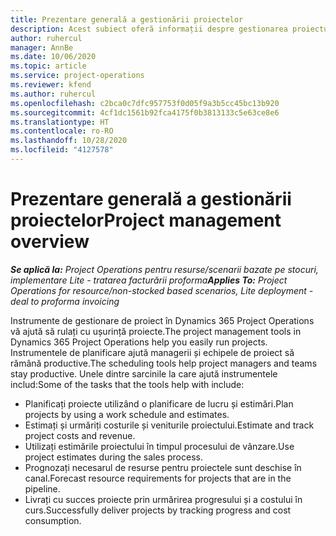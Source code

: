 ```yaml
---
title: Prezentare generală a gestionării proiectelor
description: Acest subiect oferă informații despre gestionarea proiectului în Dynamics 365 Project Operations.
author: ruhercul
manager: AnnBe
ms.date: 10/06/2020
ms.topic: article
ms.service: project-operations
ms.reviewer: kfend
ms.author: ruhercul
ms.openlocfilehash: c2bca0c7dfc957753f0d05f9a3b5cc45bc13b920
ms.sourcegitcommit: 4cf1dc1561b92fca4175f0b3813133c5e63ce8e6
ms.translationtype: HT
ms.contentlocale: ro-RO
ms.lasthandoff: 10/28/2020
ms.locfileid: "4127578"
---
```

# <a name="project-management-overview"></a><span data-ttu-id="13efa-103">Prezentare generală a gestionării proiectelor</span><span class="sxs-lookup"><span data-stu-id="13efa-103">Project management overview</span></span>

<span data-ttu-id="13efa-104">_**Se aplică la:** Project Operations pentru resurse/scenarii bazate pe stocuri, implementare Lite - tratarea facturării proforma_</span><span class="sxs-lookup"><span data-stu-id="13efa-104">_**Applies To:** Project Operations for resource/non-stocked based scenarios, Lite deployment - deal to proforma invoicing_</span></span>

<span data-ttu-id="13efa-105">Instrumente de gestionare de proiect în Dynamics 365 Project Operations vă ajută să rulați cu ușurință proiecte.</span><span class="sxs-lookup"><span data-stu-id="13efa-105">The project management tools in Dynamics 365 Project Operations help you easily run projects.</span></span> <span data-ttu-id="13efa-106">Instrumentele de planificare ajută managerii și echipele de proiect să rămână productive.</span><span class="sxs-lookup"><span data-stu-id="13efa-106">The scheduling tools help project managers and teams stay productive.</span></span> <span data-ttu-id="13efa-107">Unele dintre sarcinile la care ajută instrumentele includ:</span><span class="sxs-lookup"><span data-stu-id="13efa-107">Some of the tasks that the tools help with include:</span></span>

- <span data-ttu-id="13efa-108">Planificați proiecte utilizând o planificare de lucru și estimări.</span><span class="sxs-lookup"><span data-stu-id="13efa-108">Plan projects by using a work schedule and estimates.</span></span>
- <span data-ttu-id="13efa-109">Estimați și urmăriți costurile și veniturile proiectului.</span><span class="sxs-lookup"><span data-stu-id="13efa-109">Estimate and track project costs and revenue.</span></span>
- <span data-ttu-id="13efa-110">Utilizați estimările proiectului în timpul procesului de vânzare.</span><span class="sxs-lookup"><span data-stu-id="13efa-110">Use project estimates during the sales process.</span></span>
- <span data-ttu-id="13efa-111">Prognozați necesarul de resurse pentru proiectele sunt deschise în canal.</span><span class="sxs-lookup"><span data-stu-id="13efa-111">Forecast resource requirements for projects that are in the pipeline.</span></span>
- <span data-ttu-id="13efa-112">Livrați cu succes proiecte prin urmărirea progresului și a costului în curs.</span><span class="sxs-lookup"><span data-stu-id="13efa-112">Successfully deliver projects by tracking progress and cost consumption.</span></span>
